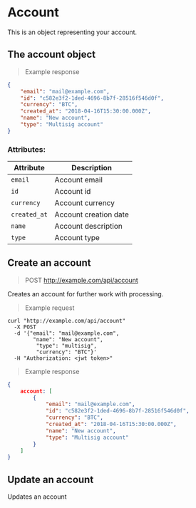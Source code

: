 # Account

This is an object representing your account. 

## The account object

> Example response

```json
{
    "email": "mail@example.com",
    "id": "c582e3f2-1ded-4696-8b7f-28516f546d0f",
    "currency": "BTC",
    "created_at": "2018-04-16T15:30:00.000Z",
    "name": "New account",
    "type": "Multisig account"
}
```
 
### Attributes:

Attribute | Description
--------- | -----------
`email` | Account email
`id`| Account id 
`currency` | Account currency
`created_at` | Account creation date
`name`| Account description
`type`| Account type



## Create an account

> POST http://example.com/api/account


Creates an account for further work with processing.

> Example request

```shell
curl "http://example.com/api/account"
  -X POST
  -d '{"email": "mail@example.com",
        "name": "New account",
         "type": "multisig",
         "currency": "BTC"}'
  -H "Authorization: <jwt token>"
```


> Example response

```json
{
    account: [
        {
            "email": "mail@example.com",
            "id": "c582e3f2-1ded-4696-8b7f-28516f546d0f",
            "currency": "BTC",
            "created_at": "2018-04-16T15:30:00.000Z",
            "name": "New account",
            "type": "Multisig account"
        }
    ]
}
```


## Update an account

Updates an account
